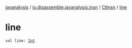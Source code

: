 [javanalysis](../../index.md) / [io.disassemble.javanalysis.insn](../index.md) / [CtInsn](index.md) / [line](./line.md)

# line

`val line: `[`Int`](https://kotlinlang.org/api/latest/jvm/stdlib/kotlin/-int/index.html)